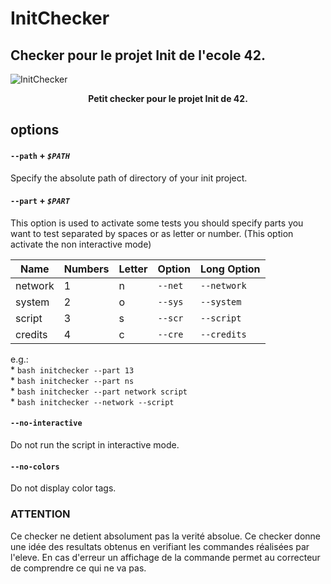 # InitChecker
## Checker pour le projet Init de l'ecole 42.
![InitChecker](https://zupimages.net/up/19/02/hcfw.png)
<p align="center">
  <b>Petit checker pour le projet Init de 42.</b><br>
</p>

## options

#### `--path` + *`$PATH`*

Specify the absolute path of directory of your init project.

#### `--part` + *`$PART`*

This option is used to activate some tests you should specify parts you want to test separated by spaces or as letter or number.
(This option activate the non interactive mode)

| Name    | Numbers | Letter | Option  | Long Option |
| ------- | ------- | ------ | ------- | ----------- |
| network | 1       | n      | `--net` | `--network` |
| system  | 2       | o      | `--sys` | `--system`  |
| script  | 3       | s      | `--scr` | `--script`  |
| credits | 4       | c      | `--cre` | `--credits` |

e.g.:  
	* `bash initchecker --part 13`  
	* `bash initchecker --part ns`  
	* `bash initchecker --part network script`  
	* `bash initchecker --network --script`  

#### `--no-interactive`

Do not run the script in interactive mode.

#### `--no-colors`

Do not display color tags.

### ATTENTION
Ce checker ne detient absolument pas la verité absolue.
Ce checker donne une idée des resultats obtenus en verifiant les commandes réalisées par l'eleve.
En cas d'erreur un affichage de la commande permet au correcteur de comprendre ce qui ne va pas.
